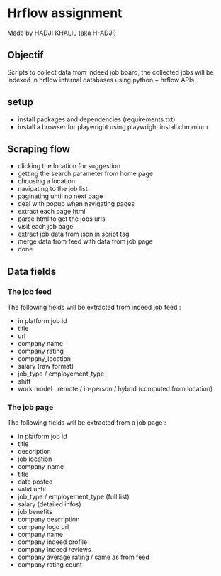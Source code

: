 # Hrflow assignment
<!-- ADD GITHUB URL -->
Made by HADJI KHALIL (aka H-ADJI)

## Objectif

Scripts to collect data from indeed job board, the collected jobs will be indexed in hrflow internal databases using python + hrflow APIs.

## setup

- install packages and dependencies (requirements.txt)
- install a browser for playwright using playwright install chromium

## Scraping flow

- clicking the location for suggestion
- getting the search parameter from home page
- choosing a location
- navigating to the job list
- paginating until no next page
- deal with popup when navigating pages
- extract each page html
- parse html to get the jobs urls
- visit each job page
- extract job data from json in script tag
- merge data from feed with data from job page
- done

## Data fields

### The job feed

The following fields will be extracted from indeed job feed :

- in platform job id
- title
- url
- company name
- company rating
- company_location
- salary (raw format)
- job_type / employement_type
- shift
- work model : remote / in-person / hybrid (computed from location)

### The job page

The following fields will be extracted from a job page :

- in platform job id
- title
- description
- job location
- company_name
- title
- date posted
- valid until
- job_type / employement_type (full list)
- salary (detailed infos)
- job benefits
- company description
- company logo url
- company name
- company indeed profile
- company indeed reviews
- company average rating / same as from feed
- company rating count
